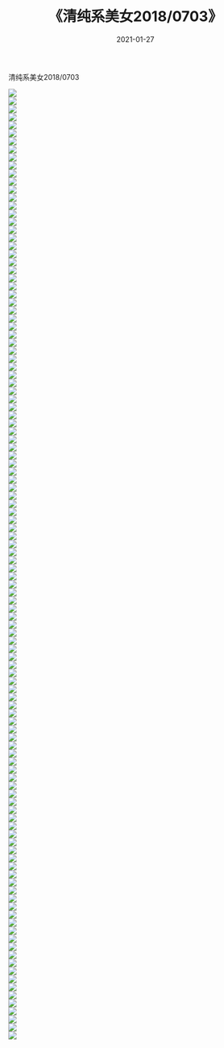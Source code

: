 ﻿---
layout: post
title:  《清纯系美女2018/0703》
date:   2021-01-27
img: http://img.660000.xyz/Sharelink/清纯系美女/2018/0703/000.jpg
categories: [美女, 清纯, 唯美]
---

清纯系美女2018/0703

 ![](http://img.660000.xyz/Sharelink/清纯系美女/2018/0703/001.jpg) <br>![](http://img.660000.xyz/Sharelink/清纯系美女/2018/0703/002.jpg) <br>![](http://img.660000.xyz/Sharelink/清纯系美女/2018/0703/003.jpg) <br>![](http://img.660000.xyz/Sharelink/清纯系美女/2018/0703/004.jpg) <br>![](http://img.660000.xyz/Sharelink/清纯系美女/2018/0703/005.jpg) <br>![](http://img.660000.xyz/Sharelink/清纯系美女/2018/0703/006.jpg) <br>![](http://img.660000.xyz/Sharelink/清纯系美女/2018/0703/007.jpg) <br>![](http://img.660000.xyz/Sharelink/清纯系美女/2018/0703/008.jpg) <br>![](http://img.660000.xyz/Sharelink/清纯系美女/2018/0703/009.jpg) <br>![](http://img.660000.xyz/Sharelink/清纯系美女/2018/0703/010.jpg) <br>![](http://img.660000.xyz/Sharelink/清纯系美女/2018/0703/011.jpg) <br>![](http://img.660000.xyz/Sharelink/清纯系美女/2018/0703/012.jpg) <br>![](http://img.660000.xyz/Sharelink/清纯系美女/2018/0703/013.jpg) <br>![](http://img.660000.xyz/Sharelink/清纯系美女/2018/0703/014.jpg) <br>![](http://img.660000.xyz/Sharelink/清纯系美女/2018/0703/015.jpg) <br>![](http://img.660000.xyz/Sharelink/清纯系美女/2018/0703/016.jpg) <br>![](http://img.660000.xyz/Sharelink/清纯系美女/2018/0703/017.jpg) <br>![](http://img.660000.xyz/Sharelink/清纯系美女/2018/0703/018.jpg) <br>![](http://img.660000.xyz/Sharelink/清纯系美女/2018/0703/019.jpg) <br>![](http://img.660000.xyz/Sharelink/清纯系美女/2018/0703/020.jpg) <br>![](http://img.660000.xyz/Sharelink/清纯系美女/2018/0703/021.jpg) <br>![](http://img.660000.xyz/Sharelink/清纯系美女/2018/0703/022.jpg) <br>![](http://img.660000.xyz/Sharelink/清纯系美女/2018/0703/023.jpg) <br>![](http://img.660000.xyz/Sharelink/清纯系美女/2018/0703/024.jpg) <br>![](http://img.660000.xyz/Sharelink/清纯系美女/2018/0703/025.jpg) <br>![](http://img.660000.xyz/Sharelink/清纯系美女/2018/0703/026.jpg) <br>![](http://img.660000.xyz/Sharelink/清纯系美女/2018/0703/027.jpg) <br>![](http://img.660000.xyz/Sharelink/清纯系美女/2018/0703/028.jpg) <br>![](http://img.660000.xyz/Sharelink/清纯系美女/2018/0703/029.jpg) <br>![](http://img.660000.xyz/Sharelink/清纯系美女/2018/0703/030.jpg) <br>![](http://img.660000.xyz/Sharelink/清纯系美女/2018/0703/031.jpg) <br>![](http://img.660000.xyz/Sharelink/清纯系美女/2018/0703/032.jpg) <br>![](http://img.660000.xyz/Sharelink/清纯系美女/2018/0703/033.jpg) <br>![](http://img.660000.xyz/Sharelink/清纯系美女/2018/0703/034.jpg) <br>![](http://img.660000.xyz/Sharelink/清纯系美女/2018/0703/035.jpg) <br>![](http://img.660000.xyz/Sharelink/清纯系美女/2018/0703/036.jpg) <br>![](http://img.660000.xyz/Sharelink/清纯系美女/2018/0703/037.jpg) <br>![](http://img.660000.xyz/Sharelink/清纯系美女/2018/0703/038.jpg) <br>![](http://img.660000.xyz/Sharelink/清纯系美女/2018/0703/039.jpg) <br>![](http://img.660000.xyz/Sharelink/清纯系美女/2018/0703/040.jpg) <br>![](http://img.660000.xyz/Sharelink/清纯系美女/2018/0703/041.jpg) <br>![](http://img.660000.xyz/Sharelink/清纯系美女/2018/0703/042.jpg) <br>![](http://img.660000.xyz/Sharelink/清纯系美女/2018/0703/043.jpg) <br>![](http://img.660000.xyz/Sharelink/清纯系美女/2018/0703/044.jpg) <br>![](http://img.660000.xyz/Sharelink/清纯系美女/2018/0703/045.jpg) <br>![](http://img.660000.xyz/Sharelink/清纯系美女/2018/0703/046.jpg) <br>![](http://img.660000.xyz/Sharelink/清纯系美女/2018/0703/047.jpg) <br>![](http://img.660000.xyz/Sharelink/清纯系美女/2018/0703/048.jpg) <br>![](http://img.660000.xyz/Sharelink/清纯系美女/2018/0703/049.jpg) <br>![](http://img.660000.xyz/Sharelink/清纯系美女/2018/0703/050.jpg) <br>![](http://img.660000.xyz/Sharelink/清纯系美女/2018/0703/051.jpg) <br>![](http://img.660000.xyz/Sharelink/清纯系美女/2018/0703/052.jpg) <br>![](http://img.660000.xyz/Sharelink/清纯系美女/2018/0703/053.jpg) <br>![](http://img.660000.xyz/Sharelink/清纯系美女/2018/0703/054.jpg) <br>![](http://img.660000.xyz/Sharelink/清纯系美女/2018/0703/055.jpg) <br>![](http://img.660000.xyz/Sharelink/清纯系美女/2018/0703/056.jpg) <br>![](http://img.660000.xyz/Sharelink/清纯系美女/2018/0703/057.jpg) <br>![](http://img.660000.xyz/Sharelink/清纯系美女/2018/0703/058.jpg) <br>![](http://img.660000.xyz/Sharelink/清纯系美女/2018/0703/059.jpg) <br>![](http://img.660000.xyz/Sharelink/清纯系美女/2018/0703/060.jpg) <br>![](http://img.660000.xyz/Sharelink/清纯系美女/2018/0703/061.jpg) <br>![](http://img.660000.xyz/Sharelink/清纯系美女/2018/0703/062.jpg) <br>![](http://img.660000.xyz/Sharelink/清纯系美女/2018/0703/063.jpg) <br>![](http://img.660000.xyz/Sharelink/清纯系美女/2018/0703/064.jpg) <br>![](http://img.660000.xyz/Sharelink/清纯系美女/2018/0703/065.jpg) <br>![](http://img.660000.xyz/Sharelink/清纯系美女/2018/0703/066.jpg) <br>![](http://img.660000.xyz/Sharelink/清纯系美女/2018/0703/067.jpg) <br>![](http://img.660000.xyz/Sharelink/清纯系美女/2018/0703/068.jpg) <br>![](http://img.660000.xyz/Sharelink/清纯系美女/2018/0703/069.jpg) <br>![](http://img.660000.xyz/Sharelink/清纯系美女/2018/0703/070.jpg) <br>![](http://img.660000.xyz/Sharelink/清纯系美女/2018/0703/071.jpg) <br>![](http://img.660000.xyz/Sharelink/清纯系美女/2018/0703/072.jpg) <br>![](http://img.660000.xyz/Sharelink/清纯系美女/2018/0703/073.jpg) <br>![](http://img.660000.xyz/Sharelink/清纯系美女/2018/0703/074.jpg) <br>![](http://img.660000.xyz/Sharelink/清纯系美女/2018/0703/075.jpg) <br>![](http://img.660000.xyz/Sharelink/清纯系美女/2018/0703/076.jpg) <br>![](http://img.660000.xyz/Sharelink/清纯系美女/2018/0703/077.jpg) <br>![](http://img.660000.xyz/Sharelink/清纯系美女/2018/0703/078.jpg) <br>![](http://img.660000.xyz/Sharelink/清纯系美女/2018/0703/079.jpg) <br>![](http://img.660000.xyz/Sharelink/清纯系美女/2018/0703/080.jpg) <br>![](http://img.660000.xyz/Sharelink/清纯系美女/2018/0703/081.jpg) <br>![](http://img.660000.xyz/Sharelink/清纯系美女/2018/0703/082.jpg) <br>![](http://img.660000.xyz/Sharelink/清纯系美女/2018/0703/083.jpg) <br>![](http://img.660000.xyz/Sharelink/清纯系美女/2018/0703/084.jpg) <br>![](http://img.660000.xyz/Sharelink/清纯系美女/2018/0703/085.jpg) <br>![](http://img.660000.xyz/Sharelink/清纯系美女/2018/0703/086.jpg) <br>![](http://img.660000.xyz/Sharelink/清纯系美女/2018/0703/087.jpg) <br>![](http://img.660000.xyz/Sharelink/清纯系美女/2018/0703/088.jpg) <br>![](http://img.660000.xyz/Sharelink/清纯系美女/2018/0703/089.jpg) <br>![](http://img.660000.xyz/Sharelink/清纯系美女/2018/0703/090.jpg) <br>![](http://img.660000.xyz/Sharelink/清纯系美女/2018/0703/091.jpg) <br>![](http://img.660000.xyz/Sharelink/清纯系美女/2018/0703/092.jpg) <br>![](http://img.660000.xyz/Sharelink/清纯系美女/2018/0703/093.jpg) <br>![](http://img.660000.xyz/Sharelink/清纯系美女/2018/0703/094.jpg) <br>![](http://img.660000.xyz/Sharelink/清纯系美女/2018/0703/095.jpg) <br>![](http://img.660000.xyz/Sharelink/清纯系美女/2018/0703/096.jpg) <br>![](http://img.660000.xyz/Sharelink/清纯系美女/2018/0703/097.jpg) <br>![](http://img.660000.xyz/Sharelink/清纯系美女/2018/0703/098.jpg) <br>![](http://img.660000.xyz/Sharelink/清纯系美女/2018/0703/099.jpg) <br>![](http://img.660000.xyz/Sharelink/清纯系美女/2018/0703/100.jpg) <br>![](http://img.660000.xyz/Sharelink/清纯系美女/2018/0703/101.jpg) <br>![](http://img.660000.xyz/Sharelink/清纯系美女/2018/0703/102.jpg) <br>![](http://img.660000.xyz/Sharelink/清纯系美女/2018/0703/103.jpg) <br>![](http://img.660000.xyz/Sharelink/清纯系美女/2018/0703/104.jpg) <br>![](http://img.660000.xyz/Sharelink/清纯系美女/2018/0703/105.jpg) <br>![](http://img.660000.xyz/Sharelink/清纯系美女/2018/0703/106.jpg) <br>![](http://img.660000.xyz/Sharelink/清纯系美女/2018/0703/107.jpg) <br>![](http://img.660000.xyz/Sharelink/清纯系美女/2018/0703/108.jpg) <br>![](http://img.660000.xyz/Sharelink/清纯系美女/2018/0703/109.jpg) <br>![](http://img.660000.xyz/Sharelink/清纯系美女/2018/0703/110.jpg) <br>![](http://img.660000.xyz/Sharelink/清纯系美女/2018/0703/111.jpg) <br>![](http://img.660000.xyz/Sharelink/清纯系美女/2018/0703/112.jpg) <br>![](http://img.660000.xyz/Sharelink/清纯系美女/2018/0703/113.jpg) <br>![](http://img.660000.xyz/Sharelink/清纯系美女/2018/0703/114.jpg) <br>![](http://img.660000.xyz/Sharelink/清纯系美女/2018/0703/115.jpg) <br>![](http://img.660000.xyz/Sharelink/清纯系美女/2018/0703/116.jpg) <br>![](http://img.660000.xyz/Sharelink/清纯系美女/2018/0703/117.jpg) <br>![](http://img.660000.xyz/Sharelink/清纯系美女/2018/0703/118.jpg) <br>